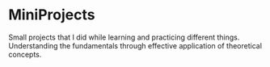 # MiniProjects

 Small projects that I did while learning and practicing different things. Understanding the fundamentals through effective application of theoretical concepts.
